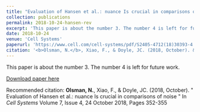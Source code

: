 ```yaml
---
title: "Evaluation of Hansen et al.: nuance Is crucial in comparisons of noise"
collection: publications
permalink: 2018-10-24-hansen-rev
excerpt: 'This paper is about the number 3. The number 4 is left for future work.'
date: 2018-10-24
venue: 'Cell Systems'
paperurl: 'https://www.cell.com/cell-systems/pdf/S2405-4712(18)30393-4.pdf'
citation: '<b>Olsman, N.</b>, Xiao, F., & Doyle, JC. (2018, October). &quot; Evaluation of Hansen et al.: nuance Is crucial in comparisons of noise &quot; In <i>Cell Systems</i>'
---
```

This paper is about the number 3. The number 4 is left for future work.

[Download paper here](https://www.cell.com/cell-systems/pdf/S2405-4712(18)30393-4.pdf)

Recommended citation: <b>Olsman, N.</b>, Xiao, F., & Doyle, JC. (2018, October). &quot; Evaluation of Hansen et al.: nuance Is crucial in comparisons of noise &quot; In <i>Cell Systems</i> Volume 7, Issue 4, 24 October 2018, Pages 352-355
